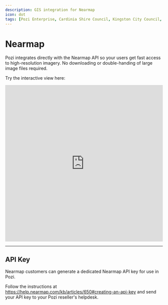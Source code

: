 ```yaml
---
description: GIS integration for Nearmap
icon: dot
tags: [Pozi Enterprise, Cardinia Shire Council, Kingston City Council, Queenscliffe Borough Council, City of Greater Bendigo]
---
```


# Nearmap

Pozi integrates directly with the Nearmap API so your users get fast access to high-resolution imagery. No downloading or double-handing of large image files required.

Try the interactive view here:

<iframe width="100%" height="500px" frameborder="0" scrolling="no" allow="fullscreen" src="https://cardinia.pozi.com/#/x[145.41726]/y[-37.98234]/z[20]/layers[nearmapcurrent]/layers[vicmaplabels]/"></iframe>

<br/>

---

## API Key

Nearmap customers can generate a dedicated Nearmap API key for use in Pozi.

Follow the instructions at https://help.nearmap.com/kb/articles/650#creating-an-api-key and send your API key to your Pozi reseller's helpdesk.
